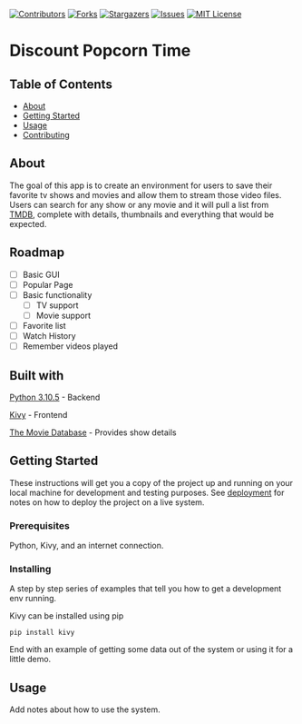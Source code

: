 [![Contributors][contributors-shield]][contributors-url]
[![Forks][forks-shield]][forks-url]
[![Stargazers][stars-shield]][stars-url]
[![Issues][issues-shield]][issues-url]
[![MIT License][license-shield]][license-url]

# Discount Popcorn Time


## Table of Contents

- [About](#about)
- [Getting Started](#getting_started)
- [Usage](#usage)
- [Contributing](../CONTRIBUTING.md)

## About <a name = "about"></a>

The goal of this app is to create an environment for users to save their favorite tv shows and movies and allow them to stream those video files. Users can search for any show or any movie and it will pull a list from [TMDB](https://www.themoviedb.org/), complete with details, thumbnails and everything that would be expected. 

## Roadmap <a name = "roadmap"></a>

- [ ] Basic GUI
- [ ] Popular Page
- [ ] Basic functionality
  - [ ] TV support
  - [ ] Movie support
- [ ] Favorite list
- [ ] Watch History
- [ ] Remember videos played 

## Built with

[Python 3.10.5](https://www.python.org/) - Backend

[Kivy](https://kivy.org/) - Frontend

[The Movie Database](https://www.themoviedb.org/) - Provides show details


## Getting Started <a name = "getting_started"></a>

These instructions will get you a copy of the project up and running on your local machine for development and testing purposes. See [deployment](#deployment) for notes on how to deploy the project on a live system.

### Prerequisites
Python, Kivy, and an internet connection.


### Installing

A step by step series of examples that tell you how to get a development env running.

Kivy can be installed using pip

```
pip install kivy
```

End with an example of getting some data out of the system or using it for a little demo.

## Usage <a name = "usage"></a>

Add notes about how to use the system.

<!-- MARKDOWN LINKS & IMAGES -->
<!-- https://www.markdownguide.org/basic-syntax/#reference-style-links -->
[contributors-shield]: https://img.shields.io/github/contributors/RandomProgrammer1124/DiscountPopcornTime.svg?style=for-the-badge
[contributors-url]: https://github.com/RandomProgrammer1124/DiscountPopcornTime/graphs/contributors
[forks-shield]: https://img.shields.io/github/forks/RandomProgrammer1124/DiscountPopcornTime.svg?style=for-the-badge
[forks-url]: https://github.com/github_username/RandomProgrammer1124/network/members
[stars-shield]: https://img.shields.io/github/stars/RandomProgrammer1124/DiscountPopcornTime.svg?style=for-the-badge
[stars-url]: https://github.com/RandomProgrammer1124/DiscountPopcornTime/stargazers
[issues-shield]: https://img.shields.io/github/issues/RandomProgrammer1124/DiscountPopcornTime.svg?style=for-the-badge
[issues-url]: https://github.com/RandomProgrammer1124/DiscountPopcornTime/issues
[license-shield]: https://img.shields.io/github/license/RandomProgrammer1124/DiscountPopcornTime.svg?style=for-the-badge
[license-url]: https://github.com/RandomProgrammer1124/DiscountPopcornTime/blob/master/LICENSE.txt
